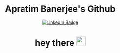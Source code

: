 <div id="header" align="center">
<h1> Apratim Banerjee's Github </h1>
<div id="badges">
  <a href="https://www.linkedin.com/in/banerjee-apratim">
    <img src="https://img.shields.io/badge/LinkedIn-blue?style=for-the-badge&logo=linkedin&logoColor=white" alt="LinkedIn Badge"/>
  </a>
</div>
<img src="https://komarev.com/ghpvc/?username=Apratim08&style=flat-square&color=blue" alt=""/>
<h1>
  hey there
  <img src="https://media.giphy.com/media/hvRJCLFzcasrR4ia7z/giphy.gif" width="30px"/>
</h1>
